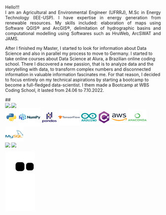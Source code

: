<p align="justify" font="Arial">
Hello!!! </br>
  I am an Agricultural and Environmental Engineer (UFRRJ), M.Sc in Energy Technology (IEE-USP). I have expertise in energy generation from renewable resources. My skills included: elaboration of maps using Software QGIS® and ArcGIS®, delimitation of hydrographic basins and computational modelling using Softwares such as HruWeb, ArcSWAT and JAMS.</br>
<p font-family:"Arial" font-size: 2em;  >
After I finished my Master, I started to look for information about Data Science and also in parallel my process to move to Germany. I started to take online courses about Data Science at Alura, a Brazilian online coding school. There I discovered a new passion, that is to analyze data and the storytelling with data, to transform complex numbers and disconnected information in valuable information fascinates me. For that reason, I decided to focus entirely on my technical aspirations by starting a bootcamp to become a full-fledged data-scientist. I them made a Bootcamp at WBS Coding School, it lasted from 24.06 to 7.10.2022.  
</p>
##
<div style="display: inline_block">
<a href="https://github.com/icaromisquita/github-readme-stats">
  <img align="center" height="180em" src="https://github-readme-stats.vercel.app/api?username=icaromisquita&count_private=true&show_icons=true&theme=dark"" />
</a>
<a href="https://github.com/icaromisquita/github-readme-stats">
  <img align="center" height="180em" src="https://github-readme-stats.vercel.app/api/top-langs/?username=icaromisquita" />
</a>
</div>  
<div style="display: inline_block">
  <img align="center" alt="Icaro-Python" height="30" width="40" src="https://raw.githubusercontent.com/devicons/devicon/master/icons/python/python-original.svg">
  <img align="center" alt="Icaro-Numpy" height="60" width="70" src="https://raw.githubusercontent.com/devicons/devicon/master/icons/numpy/numpy-original-wordmark.svg">
  <img align="center" alt="Icaro-Pandas" height="40" width="50" src="https://raw.githubusercontent.com/devicons/devicon/master/icons/pandas/pandas-original-wordmark.svg">
  <img align="center" alt="Icaro-TensorFlow" height="50" width="70" src="https://raw.githubusercontent.com/devicons/devicon/master/icons/tensorflow/tensorflow-original-wordmark.svg">
  <img align="center" alt="Icaro-Arduino" height="40" width="50" src="https://raw.githubusercontent.com/devicons/devicon/master/icons/arduino/arduino-original-wordmark.svg">
  <img align="center" alt="Icaro-C" height="40" width="40" src="https://raw.githubusercontent.com/devicons/devicon/master/icons/csharp/csharp-original.svg">
  <img align="center" alt="Icaro-Amazon" height="40" width="50" src="https://raw.githubusercontent.com/devicons/devicon/master/icons/amazonwebservices/amazonwebservices-original-wordmark.svg">
  <img align="center" alt="Icaro-Anaconda" height="50" width="60" src="https://raw.githubusercontent.com/devicons/devicon/master/icons/anaconda/anaconda-original-wordmark.svg">
  <img align="center" alt="Icaro-MySQL" height="50" width="60" src="https://raw.githubusercontent.com/devicons/devicon/master/icons/mysql/mysql-original-wordmark.svg">
</div>
<div>  
  <a href="mailto:icaromisquita@gmail.com"> <img align="center" src="https://img.shields.io/badge/Gmail-D14836?style=for-the-badge&logo=gmail&logoColor=white" target= "_blank"></a>
  <a href="www.linkedin.com/in/icaro-da-silva-misquita"> <img align="center" src="https://img.shields.io/badge/LinkedIn-0077B5?style=for-the-badge&logo=linkedin&logoColor=white" target= "_blank"></a>
</div> 

![snake gif](https://github.com/icaromisquita/icaromisquita/blob/output/github-contribution-grid-snake.svg)
